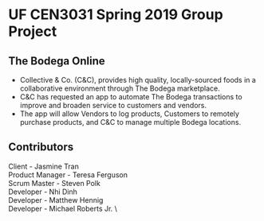# UF CEN3031 Spring 2019 Group Project
## The Bodega Online
- Collective & Co. (C&C), provides high quality, locally-sourced foods in a collaborative environment through The Bodega marketplace. 
- C&C has requested an app to automate The Bodega transactions to improve and broaden service to customers and vendors.  
- The app will allow Vendors to log products, Customers to remotely purchase products, and C&C to manage multiple Bodega locations.

## Contributors
Client - Jasmine Tran\
Product Manager - Teresa Ferguson\
Scrum Master - Steven Polk\
Developer - Nhi Dinh\
Developer - Matthew Hennig\
Developer - Michael Roberts Jr. \
